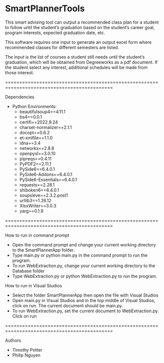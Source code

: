 # SmartPlannerTools

This smart advising tool can output a recommended class plan for a student to follow until the student’s graduation based on the student’s career goal, program interests, expected graduation date, etc. 

This software requires one input to generate an output excel form where recommended classes for different semesters are listed. 

The input is the list of courses a student still needs until the student’s graduation, which will be obtained from Degreeworks as a pdf document. If the student select any interest, additional schedules will be made from those interest.

============================================================================================

Dependencies
  * Python Environments:
    * beautifulsoup4==4.11.1
    * bs4==0.0.1
    * certifi==2022.9.24
    * charset-normalizer==2.1.1
    * docopt==0.6.2
    * et-xmlfile==1.1.0
    * idna==3.4
    * networkx==2.8.8
    * openpyxl==3.0.10
    * pipreqs==0.4.11
    * PyPDF2==2.11.1
    * PySide6==6.4.0.1
    * PySide6-Addons==6.4.0.1
    * PySide6-Essentials==6.4.0.1
    * requests==2.28.1
    * shiboken6==6.4.0.1
    * soupsieve==2.3.2.post1
    * urllib3==1.26.12
    * XlsxWriter==3.0.3
    * yarg==0.1.9
    
============================================================================================

How to run in command prompt
* Open the command prompt and change your current working directory to the SmartPlannerApp folder. 
* Type main.py or python main.py in the command prompt to run the program.
* To run WebExtraction.py, change your current working directory to the Database folder
* Type WebExtraction.py or python WebExtraction.py to run the program.
  
How to run in Visual Studios
* Select the folder SmartPlannerApp then open the file with Visual Studios
* Open main.py in Visual Studios and in the top middle of Visual Studios, click on run. The current document should be main.py.
* To run WebExtraction.py, set the current document to WebExtraction.py. Click on run
  
============================================================================================
  
Authors
* Timothy Potter
* Philip Nguyen
